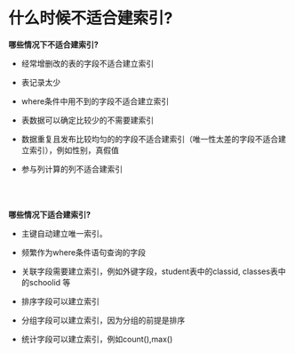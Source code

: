 # 什么时候不适合建索引?

**哪些情况下不适合建索引?**

- 经常增删改的表的字段不适合建立索引
  
- 表记录太少
  
- where条件中用不到的字段不适合建立索引
  
- 表数据可以确定比较少的不需要建索引
  
- 数据重复且发布比较均匀的的字段不适合建索引（唯一性太差的字段不适合建立索引），例如性别，真假值
  
- 参与列计算的列不适合建索引

<br></br>


**哪些情况下适合建索引?**

- 主键自动建立唯一索引。

- 频繁作为where条件语句查询的字段
  
- 关联字段需要建立索引，例如外键字段，student表中的classid,   classes表中的schoolid 等
  
- 排序字段可以建立索引
  
- 分组字段可以建立索引，因为分组的前提是排序
  
- 统计字段可以建立索引，例如count(),max()

